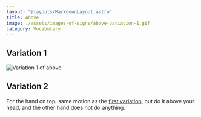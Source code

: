 ```yaml
---
layout: "@layouts/MarkdownLayout.astro"
title: Above
image: ./assets/images-of-signs/above-variation-1.gif
category: Vocabulary
---
```


## Variation 1

![Variation 1 of above](@signs/above-variation-1.gif)

## Variation 2

For the hand on top, same motion as the [first variation](#variation-1),
but do it above your head, and the other hand does not do anything.
